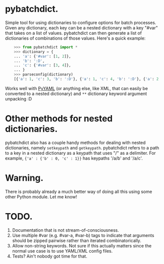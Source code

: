 pybatchdict.
==============

Simple tool for using dictionaries to configure options for batch processes. Given any 
dictionary, each key can be a nested dictionary with a key "#var" that takes on a list of values. 
pybatchdict can then generate a list of dictionaries of combinations of those values. Here's a 
quick example:

```python
	>>> from pybatchdict import *
	>>> dictionary = {
	... 'a': {'#var': [1, 2]},
	...	'b': ':D',
	...	'c': {'#var': [3, 4]},
	... }
	>>> parseconfig(dictionary)
	[{'a': 1, 'c': 3, 'b': ':D'}, {'a': 1, 'c': 4, 'b': ':D'}, {'a': 2, 'c': 3, 'b': ':D'}, {'a': 2, 'c': 4, 'b': ':D'}]	
```

Works well with [PyYAML](http://pyyaml.org/wiki/PyYAML) (or anything else, like XML, that can easily be converted to a nested dictionary) and `**` dictionary keyword argument unpacking :D 

Other methods for nested dictionaries.
======================================

pybatchdict also has a couple handy methods for dealing with nested dictionaries, namely 
`setkeypath` and `getkeypath`. pybatchdict refers to a path to a key in a nested dictionary as a 
keypath that uses "/" as a delimiter. For example, `{'a' : {'b' : 0, 'c' : 1}}` has keypaths '/a/b' 
and '/a/c'.

Warning.
========

There is probably already a much better way of doing all this using some other Python module. Let me know!

TODO.
=====

1. Documentation that is not stream-of-consciousness.
2. Use multiple #var (e.g. #var-a, #var-b) tags to indicate that arguments should be zipped pairwise rather than iterated combinatorically.
3. Allow non-string keywords. Not sure if this actually matters since the normal use case is to use YAML/XML config files.
4. Tests? Ain't nobody got time for that.
